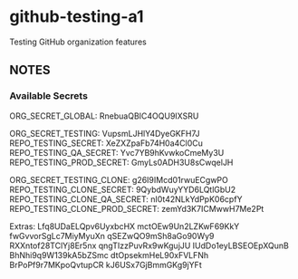 # github-testing-a1
Testing GitHub organization features

## NOTES

### Available Secrets

ORG_SECRET_GLOBAL: RnebuaQBIC4OQU9IXSRU 

ORG_SECRET_TESTING: VupsmLJHlY4DyeGKFH7J
REPO_TESTING_SECRET: XeZXZpaFb74H0a4Cl0Cu
REPO_TESTING_QA_SECRET: Yvc7YB9hKvwkoCmeMy3U
REPO_TESTING_PROD_SECRET: GmyLs0ADH3U8sCwqelJH

ORG_SECRET_TESTING_CLONE: g26I9IMcd01rwuECgwPO
REPO_TESTING_CLONE_SECRET: 9QybdWuyYYD6LQtlGbU2
REPO_TESTING_CLONE_QA_SECRET: nI0t42NLkYdPpK06cpfY
REPO_TESTING_CLONE_PROD_SECRET: zemYd3K7ICMwwH7Me2Pt

Extras:
Lfq8UDaELQpv6UyxbcHX
mctOEw9Un2LZKwF69KkY
fwGvvorSgLc7MiyMyuXn
qSEZwQO9mSh8aGo90Wy9
RXXntof28TClYj8Er5nx
qngTIzzPuvRx9wKgujJU
IUdDo1eyLBSEOEpXQunB
BhNhi9q9W139kA5bZSmc
dtOpsekmHeL90xFVLFNh
BrPoPf9r7MKpoQvtupCR
kJ6USx7GjBmmGKg9jYFt
